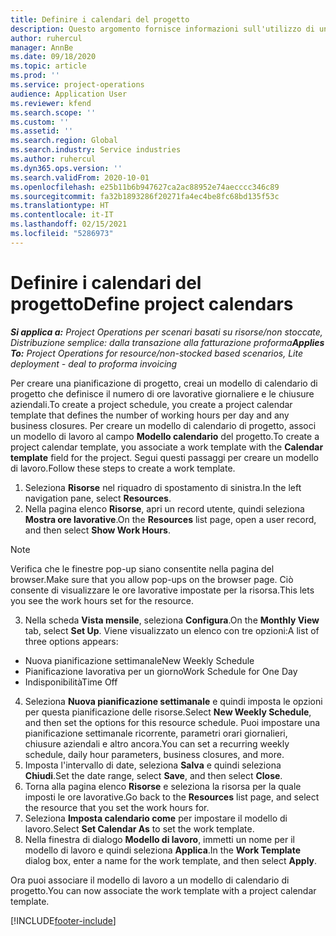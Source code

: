 ```yaml
---
title: Definire i calendari del progetto
description: Questo argomento fornisce informazioni sull'utilizzo di un calendario di progetto per tenere traccia della pianificazione del progetto.
author: ruhercul
manager: AnnBe
ms.date: 09/18/2020
ms.topic: article
ms.prod: ''
ms.service: project-operations
audience: Application User
ms.reviewer: kfend
ms.search.scope: ''
ms.custom: ''
ms.assetid: ''
ms.search.region: Global
ms.search.industry: Service industries
ms.author: ruhercul
ms.dyn365.ops.version: ''
ms.search.validFrom: 2020-10-01
ms.openlocfilehash: e25b11b6b947627ca2ac88952e74aecccc346c89
ms.sourcegitcommit: fa32b1893286f20271fa4ec4be8fc68bd135f53c
ms.translationtype: HT
ms.contentlocale: it-IT
ms.lasthandoff: 02/15/2021
ms.locfileid: "5286973"
---
```

# <a name="define-project-calendars"></a><span data-ttu-id="904c3-103">Definire i calendari del progetto</span><span class="sxs-lookup"><span data-stu-id="904c3-103">Define project calendars</span></span>

<span data-ttu-id="904c3-104">_**Si applica a:** Project Operations per scenari basati su risorse/non stoccate, Distribuzione semplice: dalla transazione alla fatturazione proforma_</span><span class="sxs-lookup"><span data-stu-id="904c3-104">_**Applies To:** Project Operations for resource/non-stocked based scenarios, Lite deployment - deal to proforma invoicing_</span></span>

<span data-ttu-id="904c3-105">Per creare una pianificazione di progetto, creai un modello di calendario di progetto che definisce il numero di ore lavorative giornaliere e le chiusure aziendali.</span><span class="sxs-lookup"><span data-stu-id="904c3-105">To create a project schedule, you create a project calendar template that defines the number of working hours per day and any business closures.</span></span> <span data-ttu-id="904c3-106">Per creare un modello di calendario di progetto, associ un modello di lavoro al campo **Modello calendario** del progetto.</span><span class="sxs-lookup"><span data-stu-id="904c3-106">To create a project calendar template, you associate a work template with the **Calendar template** field for the project.</span></span> <span data-ttu-id="904c3-107">Segui questi passaggi per creare un modello di lavoro.</span><span class="sxs-lookup"><span data-stu-id="904c3-107">Follow these steps to create a work template.</span></span>

1. <span data-ttu-id="904c3-108">Seleziona **Risorse** nel riquadro di spostamento di sinistra.</span><span class="sxs-lookup"><span data-stu-id="904c3-108">In the left navigation pane, select **Resources**.</span></span> 
2. <span data-ttu-id="904c3-109">Nella pagina elenco **Risorse**, apri un record utente, quindi seleziona **Mostra ore lavorative**.</span><span class="sxs-lookup"><span data-stu-id="904c3-109">On the **Resources** list page, open a user record, and then select **Show Work Hours**.</span></span>

  > [!NOTE]
  > <span data-ttu-id="904c3-110">Verifica che le finestre pop-up siano consentite nella pagina del browser.</span><span class="sxs-lookup"><span data-stu-id="904c3-110">Make sure that you allow pop-ups on the browser page.</span></span> <span data-ttu-id="904c3-111">Ciò consente di visualizzare le ore lavorative impostate per la risorsa.</span><span class="sxs-lookup"><span data-stu-id="904c3-111">This lets you see the work hours set for the resource.</span></span>
  
3. <span data-ttu-id="904c3-112">Nella scheda **Vista mensile**, seleziona **Configura**.</span><span class="sxs-lookup"><span data-stu-id="904c3-112">On the **Monthly View** tab, select **Set Up**.</span></span> <span data-ttu-id="904c3-113">Viene visualizzato un elenco con tre opzioni:</span><span class="sxs-lookup"><span data-stu-id="904c3-113">A list of three options appears:</span></span> 

  - <span data-ttu-id="904c3-114">Nuova pianificazione settimanale</span><span class="sxs-lookup"><span data-stu-id="904c3-114">New Weekly Schedule</span></span>
  - <span data-ttu-id="904c3-115">Pianificazione lavorativa per un giorno</span><span class="sxs-lookup"><span data-stu-id="904c3-115">Work Schedule for One Day</span></span>
  - <span data-ttu-id="904c3-116">Indisponibilità</span><span class="sxs-lookup"><span data-stu-id="904c3-116">Time Off</span></span>

4. <span data-ttu-id="904c3-117">Seleziona **Nuova pianificazione settimanale** e quindi imposta le opzioni per questa pianificazione delle risorse.</span><span class="sxs-lookup"><span data-stu-id="904c3-117">Select **New Weekly Schedule**, and then set the options for this resource schedule.</span></span> <span data-ttu-id="904c3-118">Puoi impostare una pianificazione settimanale ricorrente, parametri orari giornalieri, chiusure aziendali e altro ancora.</span><span class="sxs-lookup"><span data-stu-id="904c3-118">You can set a recurring weekly schedule, daily hour parameters, business closures, and more.</span></span>
5. <span data-ttu-id="904c3-119">Imposta l'intervallo di date, seleziona **Salva** e quindi seleziona **Chiudi**.</span><span class="sxs-lookup"><span data-stu-id="904c3-119">Set the date range, select **Save**, and then select **Close**.</span></span> 
6. <span data-ttu-id="904c3-120">Torna alla pagina elenco **Risorse** e seleziona la risorsa per la quale imposti le ore lavorative.</span><span class="sxs-lookup"><span data-stu-id="904c3-120">Go back to the **Resources** list page, and select the resource that you set the work hours for.</span></span> 
7. <span data-ttu-id="904c3-121">Seleziona **Imposta calendario come** per impostare il modello di lavoro.</span><span class="sxs-lookup"><span data-stu-id="904c3-121">Select **Set Calendar As** to set the work template.</span></span> 
8. <span data-ttu-id="904c3-122">Nella finestra di dialogo **Modello di lavoro**, immetti un nome per il modello di lavoro e quindi seleziona **Applica**.</span><span class="sxs-lookup"><span data-stu-id="904c3-122">In the **Work Template** dialog box, enter a name for the work template, and then select **Apply**.</span></span> 

<span data-ttu-id="904c3-123">Ora puoi associare il modello di lavoro a un modello di calendario di progetto.</span><span class="sxs-lookup"><span data-stu-id="904c3-123">You can now associate the work template with a project calendar template.</span></span>


[!INCLUDE[footer-include](../includes/footer-banner.md)]